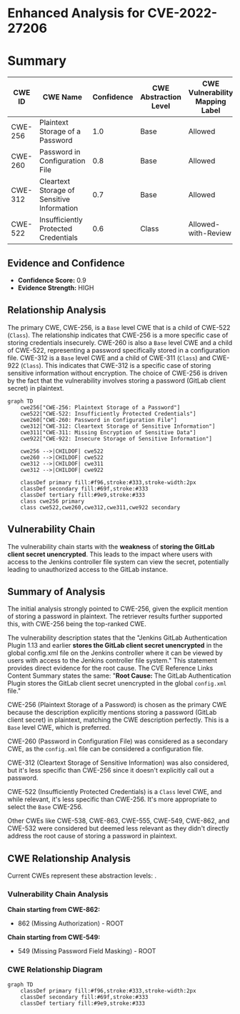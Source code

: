 # Enhanced Analysis for CVE-2022-27206

# Summary
| CWE ID | CWE Name | Confidence | CWE Abstraction Level | CWE Vulnerability Mapping Label | CWE-Vulnerability Mapping Notes |
|---|---|---|---|---|---|
| CWE-256 | Plaintext Storage of a Password | 1.0 | Base | Allowed | Primary CWE |
| CWE-260 | Password in Configuration File | 0.8 | Base | Allowed | Secondary Candidate |
| CWE-312 | Cleartext Storage of Sensitive Information | 0.7 | Base | Allowed | Secondary Candidate |
| CWE-522 | Insufficiently Protected Credentials | 0.6 | Class | Allowed-with-Review | Secondary Candidate |

## Evidence and Confidence

*   **Confidence Score:** 0.9
*   **Evidence Strength:** HIGH

## Relationship Analysis
The primary CWE, CWE-256, is a `Base` level CWE that is a child of CWE-522 (`Class`). The relationship indicates that CWE-256 is a more specific case of storing credentials insecurely. CWE-260 is also a `Base` level CWE and a child of CWE-522, representing a password specifically stored in a configuration file. CWE-312 is a `Base` level CWE and a child of CWE-311 (`Class`) and CWE-922 (`Class`). This indicates that CWE-312 is a specific case of storing sensitive information without encryption. The choice of CWE-256 is driven by the fact that the vulnerability involves storing a password (GitLab client secret) in plaintext.

```mermaid
graph TD
    cwe256["CWE-256: Plaintext Storage of a Password"]
    cwe522["CWE-522: Insufficiently Protected Credentials"]
    cwe260["CWE-260: Password in Configuration File"]
    cwe312["CWE-312: Cleartext Storage of Sensitive Information"]
    cwe311["CWE-311: Missing Encryption of Sensitive Data"]
    cwe922["CWE-922: Insecure Storage of Sensitive Information"]
    
    cwe256 -->|CHILDOF| cwe522
    cwe260 -->|CHILDOF| cwe522
    cwe312 -->|CHILDOF| cwe311
    cwe312 -->|CHILDOF| cwe922
    
    classDef primary fill:#f96,stroke:#333,stroke-width:2px
    classDef secondary fill:#69f,stroke:#333
    classDef tertiary fill:#9e9,stroke:#333
    class cwe256 primary
    class cwe522,cwe260,cwe312,cwe311,cwe922 secondary
```

## Vulnerability Chain
The vulnerability chain starts with the **weakness** of **storing the GitLab client secret unencrypted**. This leads to the impact where users with access to the Jenkins controller file system can view the secret, potentially leading to unauthorized access to the GitLab instance.

## Summary of Analysis
The initial analysis strongly pointed to CWE-256, given the explicit mention of storing a password in plaintext. The retriever results further supported this, with CWE-256 being the top-ranked CWE.

The vulnerability description states that the "Jenkins GitLab Authentication Plugin 1.13 and earlier **stores the GitLab client secret unencrypted** in the global config.xml file on the Jenkins controller where it can be viewed by users with access to the Jenkins controller file system." This statement provides direct evidence for the root cause. The CVE Reference Links Content Summary states the same: "**Root Cause:** The GitLab Authentication Plugin stores the GitLab client secret unencrypted in the global `config.xml` file."

CWE-256 (Plaintext Storage of a Password) is chosen as the primary CWE because the description explicitly mentions storing a password (GitLab client secret) in plaintext, matching the CWE description perfectly. This is a `Base` level CWE, which is preferred.

CWE-260 (Password in Configuration File) was considered as a secondary CWE, as the `config.xml` file can be considered a configuration file.

CWE-312 (Cleartext Storage of Sensitive Information) was also considered, but it's less specific than CWE-256 since it doesn't explicitly call out a password.

CWE-522 (Insufficiently Protected Credentials) is a `Class` level CWE, and while relevant, it's less specific than CWE-256. It's more appropriate to select the `Base` CWE-256.

Other CWEs like CWE-538, CWE-863, CWE-555, CWE-549, CWE-862, and CWE-532 were considered but deemed less relevant as they didn't directly address the root cause of storing a password in plaintext.


## CWE Relationship Analysis

Current CWEs represent these abstraction levels: .


### Vulnerability Chain Analysis

**Chain starting from CWE-862:**
- 862 (Missing Authorization) - ROOT


**Chain starting from CWE-549:**
- 549 (Missing Password Field Masking) - ROOT



### CWE Relationship Diagram

```mermaid
graph TD
    classDef primary fill:#f96,stroke:#333,stroke-width:2px
    classDef secondary fill:#69f,stroke:#333
    classDef tertiary fill:#9e9,stroke:#333
```